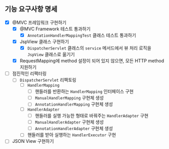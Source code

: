 ## 기능 요구사항 명세

- [X] @MVC 프레임워크 구현하기
  - [X] @MVC Framework 테스트 통과하기
    - [X] `AnnotationHandlerMappingTest` 클래스 테스트 통과하기
  - [X] JspView 클래스 구현하기
    - [X] `DispatcherServlet` 클래스의 `service` 메서드에서 뷰 처리 로직을 `JspView` 클래스로 옮기기
  - [X] RequestMapping에 method 설정이 되어 있지 않으면, 모든 HTTP method 지원하기
- [ ] 점진적인 리팩터링
  - [ ] `DispatcherServlet` 리팩토링
    - [ ] `HandlerMapping`
      - [ ] 핸들러를 반환하는 `HandlerMapping` 인터페이스 구현
      - [ ] `ManualHandlerMapping` 구현체 생성
      - [ ] `AnnotationHandlerMapping` 구현체 생성
    - [ ] `HandlerAdapter`
      - [ ] 핸들러를 실행 가능한 형태로 바꿔주는 `HandlerAdapter` 구현
      - [ ] `ManualHandlerAdapter` 구현체 생성
      - [ ] `AnnotationHandlerAdapter` 구현체 생성
    - [ ] 핸들러를 받아 실행하는 `HandlerExecutor` 구현
- [ ] JSON View 구현하기